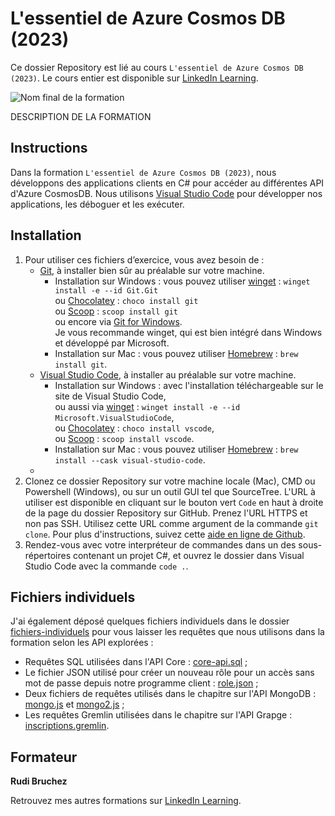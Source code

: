 # L'essentiel de Azure Cosmos DB (2023)

Ce dossier Repository est lié au cours `L'essentiel de Azure Cosmos DB (2023)`. Le cours entier est disponible sur [LinkedIn Learning][lil-course-url].

![Nom final de la formation][lil-thumbnail-url] 

DESCRIPTION DE LA FORMATION

## Instructions

Dans la formation `L'essentiel de Azure Cosmos DB (2023)`, nous développons des applications clients en C# pour accéder au différentes API d'Azure CosmosDB. Nous utilisons [Visual Studio Code](https://code.visualstudio.com/) pour développer nos applications, les déboguer et les exécuter.

## Installation

1. Pour utiliser ces fichiers d’exercice, vous avez besoin de : 
   - [Git](https://git-scm.com/), à installer bien sûr au préalable sur votre machine.
     - Installation sur Windows : vous pouvez utiliser [winget](https://learn.microsoft.com/fr-fr/windows/package-manager/winget/) : `winget install -e --id Git.Git` 
     <br />ou [Chocolatey](https://chocolatey.org/) : `choco install git` <br />ou [Scoop](https://scoop.sh/) : `scoop install git` <br />ou encore via [Git for Windows](https://gitforwindows.org/). <br />Je vous recommande winget, qui est bien intégré dans Windows et développé par Microsoft.
     - Installation sur Mac : vous pouvez utiliser [Homebrew](https://brew.sh/) : `brew install git`.
   - [Visual Studio Code](https://code.visualstudio.com/), à installer au préalable sur votre machine.
     - Installation sur Windows : avec l'installation téléchargeable sur le site de Visual Studio Code, <br />ou aussi via [winget](https://learn.microsoft.com/fr-fr/windows/package-manager/winget/) : `winget install -e --id Microsoft.VisualStudioCode`, <br />ou [Chocolatey](https://chocolatey.org/) : `choco install vscode`, <br />ou [Scoop](https://scoop.sh/) : `scoop install vscode`.
     - Installation sur Mac : vous pouvez utiliser [Homebrew](https://brew.sh/) : `brew install --cask visual-studio-code`.
   -  
2. Clonez ce dossier Repository sur votre machine locale (Mac), CMD ou Powershell (Windows), ou sur un outil GUI tel que SourceTree. L'URL à utiliser est disponible en cliquant sur le bouton vert `Code` en haut à droite de la page du dossier Repository sur GitHub. Prenez l'URL HTTPS et non pas SSH. Utilisez cette URL comme argument de la commande `git clone`. Pour plus d'instructions, suivez cette [aide en ligne de Github](https://docs.github.com/fr/repositories/creating-and-managing-repositories/cloning-a-repository).
3. Rendez-vous avec votre interpréteur de commandes dans un des sous-répertoires contenant un projet C#, et ouvrez le dossier dans Visual Studio Code avec la commande `code .`.

## Fichiers individuels

J'ai également déposé quelques fichiers individuels dans le dossier [fichiers-individuels](./fichiers-individuels/) pour vous laisser les requêtes que nous utilisons dans la formation selon les API explorées :

- Requêtes SQL utilisées dans l'API Core : [core-api.sql](./fichiers-individuels/core-api.sql) ;
- Le fichier JSON utilisé pour créer un nouveau rôle pour un accès sans mot de passe depuis notre programme client : [role.json](./fichiers-individuels/role.json) ;
- Deux fichiers de requêtes utilisés dans le chapitre sur l'API MongoDB : [mongo.js](./fichiers-individuels/mongo.js) et [mongo2.js](./fichiers-individuels/mongo2.js) ;
- Les requêtes Gremlin utilisées dans le chapitre sur l'API Grapge : [inscriptions.gremlin](./fichiers-individuels/inscriptions.gremlin).

## Formateur

**Rudi Bruchez** 

 Retrouvez mes autres formations sur [LinkedIn Learning][lil-URL-trainer].

[0]: # (Replace these placeholder URLs with actual course URLs)
[lil-course-url]: https://www.linkedin.com/learning/l-essentiel-d-azure-cosmos-db
[lil-thumbnail-url]: https://media.licdn.com/dms/image/D560DAQE6XnkUN27yNA/learning-public-crop_675_1200/0/1700129891211?e=2147483647&v=beta&t=jA62Sk1-5Q_dA-k3y8v_EEvsPL6Jm6_lJg_uB___iKI
[lil-URL-trainer]: https://www.linkedin.com/learning/instructors/rudi-bruchez

[1]: # (End of FR-Instruction ###############################################################################################)

